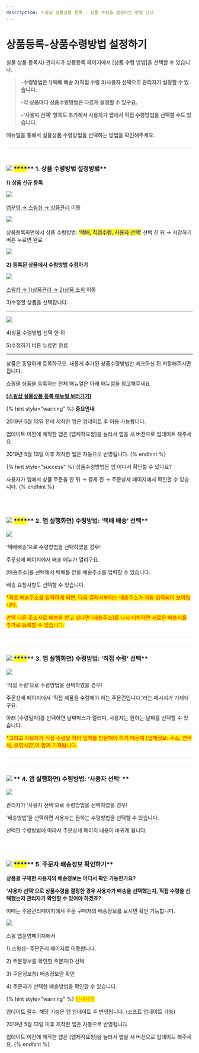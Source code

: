 ```yaml
---
description: 스윙샵 실물상품 등록 - 상품 수령을 설정하는 방법 안내
---
```


# 상품등록-상품수령방법 설정하기

실물 상품 등록시) 관리자가 상품등록 페이지에서 \[상품 수령 방법]을 선택할 수 있습니다.&#x20;

> **-수령방법은 1)택배 배송 2)직접 수령 3)사용자 선택으로 관리자가 설정할 수 있습니다.**&#x20;
>
> **-각 상품마다 상품수령방법은 다르게 설정할 수 있구요.**
>
> **-‘사용자 선택’ 항목도 추가해서 사용자가 앱에서 직접 수령방법을 선택할 수도 있습니다.**

매뉴얼을 통해서 실물상품 수령방법을 선택하는 방법을 확인해주세요.

![](<../../.gitbook/assets/구분선 (1).PNG>)

### <mark style="color:blue;"></mark>![](https://wp.swing2app.co.kr/wp-content/uploads/2020/04/%EB%8B%A8%EB%9D%BD1-1.png) <mark style="color:blue;">****</mark>** 1. 상품 수령방법 설정방법**

**1) 상품 신규 등록**

![](https://wp.swing2app.co.kr/wp-content/uploads/2019/05/%EC%83%81%ED%92%88%EB%B0%B0%EC%86%A1%EA%B4%80%EB%A6%AC.png)

[앱운영 → 스윙샵 → 상품관리 ](http://www.swing2app.co.kr/view/store\_product\_management) 이동



![](https://wp.swing2app.co.kr/wp-content/uploads/2019/05/%EC%83%81%ED%92%88%EB%B0%B0%EC%86%A1%EA%B4%80%EB%A6%AC2.png)

상품등록화면에서 상품 수령방법: <mark style="color:blue;">‘택배, 직접수령, 사용자 선택’</mark> 선택 한 뒤 → 저장하기 버튼 누르면 완료

![](https://wp.swing2app.co.kr/wp-content/uploads/2018/09/%EC%BA%A1%EC%B2%98-3.png)

**2) 등록된 상품에서 수령방법 수정하기**&#x20;

![](https://wp.swing2app.co.kr/wp-content/uploads/2019/05/%EC%83%81%ED%92%88-%EB%B0%B0%EC%86%A11.png)

[스윙샵 → 1)상품관리 → 2)상품 조회](http://www.swing2app.co.kr/view/store\_product\_list) 이동

3\)수정할 상품을 선택합니다.

****

![](https://wp.swing2app.co.kr/wp-content/uploads/2019/05/%EC%83%81%ED%92%88-%EB%B0%B0%EC%86%A12.png)

4\)상품 수령방법 선택 한 뒤

5\)수정하기 버튼 누르면 완료

****

상품은 동일하게 등록하구요. 새롭게 추가된 상품수령방법만 체크하신 뒤 저장해주시면 됩니다.

쇼핑몰 상품을 등록하는 전체 매뉴얼은 아래 매뉴얼을 참고해주세요

[**\[스윙샵 실물상품 등록 매뉴얼 보러가기\]**](registration.md)

{% hint style="warning" %}
**중요안내**

2019년 5월 13일 전에 제작한 앱은 업데이트 후 이용 가능합니다.&#x20;

업데이트 이전에 제작한 앱은 \[앱제작요청]을 눌러서 앱을 새 버전으로 업데이트 해주세요.

2019년 5월 13일 이후 제작한 앱은 자동으로 반영됩니다.
{% endhint %}

{% hint style="success" %}
상품수령방법은 앱 어디서 확인할 수 있나요?

사용자가 앱에서 상품 주문을 한 뒤 → 결제 전 → 주문상세 페이지에서 확인할 수 있습니다.
{% endhint %}

![](<../../.gitbook/assets/구분선 (1).PNG>)

### <mark style="color:blue;"></mark>![](https://wp.swing2app.co.kr/wp-content/uploads/2020/04/%EB%8B%A8%EB%9D%BD1-1.png) <mark style="color:blue;">****</mark>** 2. 앱 실행화면) 수령방법: ‘택배 배송’ 선택**

![](https://wp.swing2app.co.kr/wp-content/uploads/2019/05/%EC%88%98%EB%A0%B9%EB%B0%A9%EB%B2%95-%ED%83%9D%EB%B0%B0.png)

‘택배배송’으로 수령방법을 선택하였을 경우!

주문상세 페이지에서 배송 메뉴가 열리구요.&#x20;

\[배송주소]를 선택해서 택배를 받을 배송주소를 입력할 수 있습니다.

배송 요청사항도 선택할 수 있습니다.

<mark style="color:red;">\*최초 배송주소를 입력하게 되면, 다음 결제시부터는 배송주소가 자동 입력되어 보여집니다.</mark>

<mark style="color:red;">만약 다른 주소지로 배송을 받고 싶다면 \[배송주소]를 다시 터치하면 새로운 배송지를 추가로 등록할 수 있습니다.</mark>

![](<../../.gitbook/assets/구분선 (1).PNG>)

### <mark style="color:blue;"></mark>![](https://wp.swing2app.co.kr/wp-content/uploads/2020/04/%EB%8B%A8%EB%9D%BD1-1.png) <mark style="color:blue;">****</mark>** 3. 앱 실행화면) 수령방법: ‘직접 수령’ 선택**

![](https://wp.swing2app.co.kr/wp-content/uploads/2019/05/%EC%88%98%EB%A0%B9%EB%B0%A9%EB%B2%95-%EC%A7%81%EC%A0%91%EC%88%98%EB%A0%B9.png)

‘직접 수령’으로 수령방법을 선택하였을 경우!

주문상세 페이지에서 ‘직접 제품을 수령해야 하는 주문건입니다.’라는 메시지가 기재되구요.

아래 \[수령일자]를 선택하면 날짜박스가 열리며, 사용자는 원하는 날짜를 선택할 수 있습니다.

<mark style="color:red;">\*그리고 사용자가 직접 수령을 하러 업체를 방문해야 하기 때문에 \[업체정보: 주소, 연락처, 운영시간]이 함께 기재됩니다.</mark>

![](<../../.gitbook/assets/구분선 (1).PNG>)

### ![](https://wp.swing2app.co.kr/wp-content/uploads/2020/04/%EB%8B%A8%EB%9D%BD1-1.png) <mark style="color:blue;">****</mark>** 4. 앱 실행화면) 수령방법: ‘사용자 선택’ **<mark style="color:blue;">****</mark>&#x20;

![](https://wp.swing2app.co.kr/wp-content/uploads/2019/05/%EC%88%98%EB%A0%B9%EB%B0%A9%EB%B2%95-%EC%82%AC%EC%9A%A9%EC%9E%90%EC%84%A0%ED%83%9D.png)

관리자가 ‘사용자 선택’으로 수령방법을 선택하였을 경우!

‘배송방법’을 선택하면 사용자는 원하는 수령방법을 선택할 수 있습니다.

선택한 수령방법에 따라서 주문상세 페이지 내용이 바뀌게 됩니다.

![](<../../.gitbook/assets/구분선 (1).PNG>)

### ![](https://wp.swing2app.co.kr/wp-content/uploads/2020/04/%EB%8B%A8%EB%9D%BD1-1.png) <mark style="color:blue;">****</mark>** 5. 주문자 배송정보 확인하기**

**상품을 구매한 사용자의 배송정보는 어디서 확인 가능한가요?**

**‘사용자 선택’으로 상품수령을 결정한 경우 사용자가 배송을 선택했는지, 직접 수령을 선택했는지 관리자가 확인할 수 있어야 하겠죠?**

이때는 주문관리페이지에서 주문 구매자의 배송정보를 보시면 확인 가능합니다.

![](https://wp.swing2app.co.kr/wp-content/uploads/2019/05/%EC%88%98%EB%A0%B9%EB%B0%A9%EB%B2%95-%EB%B0%B0%EC%86%A1%ED%99%95%EC%9D%B8.png)

스윙 앱운영페이지에서

1\) 스윙샵- 주문관리 페이지로 이동합니다.

2\) 주문정보를 확인할 주문자ID 선택

3\) 주문정보창) 배송정보란 확인

4\) 주문자가 선택한 배송방법을 확인할 수 있습니다.

{% hint style="warning" %}
<mark style="color:orange;">**안내사항**</mark>

업데이트 필수: 해당 기능은 앱 업데이트 후 반영됩니다. (소프트 업데이트 가능)

2019년 5월 13일 이후 제작한 앱은 자동으로 반영됩니다.

업데이트 이전에 제작한 앱은 \[앱제작요청]을 눌러서 앱을 새 버전으로 업데이트 해주세요.
{% endhint %}

<mark style="color:red;">​</mark>
